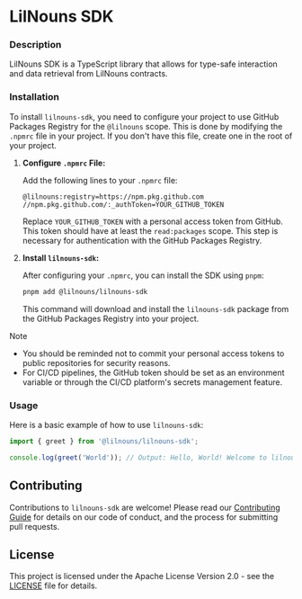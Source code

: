 # LilNouns SDK

### Description

LilNouns SDK is a TypeScript library that allows for type-safe interaction and data retrieval from LilNouns contracts.

### Installation

To install `lilnouns-sdk`, you need to configure your project to use GitHub Packages Registry for the `@lilnouns` scope.
This is done by modifying the `.npmrc` file in your project. If you don't have this file, create one in the root of your
project.

1. **Configure `.npmrc` File:**

   Add the following lines to your `.npmrc` file:

   ```plaintext
   @lilnouns:registry=https://npm.pkg.github.com
   //npm.pkg.github.com/:_authToken=YOUR_GITHUB_TOKEN
   ```

   Replace `YOUR_GITHUB_TOKEN` with a personal access token from GitHub. This token should have at least
   the `read:packages` scope. This step is necessary for authentication with the GitHub Packages Registry.

2. **Install `lilnouns-sdk`:**

   After configuring your `.npmrc`, you can install the SDK using `pnpm`:

   ```bash
   pnpm add @lilnouns/lilnouns-sdk
   ```

   This command will download and install the `lilnouns-sdk` package from the GitHub Packages Registry into your
   project.


> [!NOTE]
> - You should be reminded not to commit your personal access tokens to public repositories for security reasons.
> - For CI/CD pipelines, the GitHub token should be set as an environment variable or through the CI/CD platform's secrets
  management feature.

### Usage

Here is a basic example of how to use `lilnouns-sdk`:

```javascript
import { greet } from '@lilnouns/lilnouns-sdk';

console.log(greet('World')); // Output: Hello, World! Welcome to lilnouns-sdk.
```

## Contributing

Contributions to `lilnouns-sdk` are welcome! Please read our [Contributing Guide](CONTRIBUTING.md) for
details on our code of conduct, and the process for submitting pull requests.

## License

This project is licensed under the Apache License Version 2.0 - see the [LICENSE](LICENSE) file for details.
